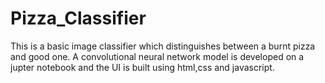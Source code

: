 # Pizza_Classifier
This is a basic image classifier which distinguishes between a burnt pizza and good one. A convolutional neural network model is developed on a jupter notebook and the UI is built using html,css and javascript.


